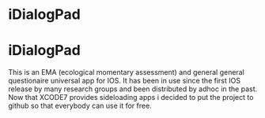 # iDialogPad
# iDialogPad

This is an EMA (ecological momentary assessment) and general general questionaire universal app for IOS.
It has been in use since the first IOS release by many research groups and been distributed by adhoc in the past.
Now that XCODE7 provides sideloading apps i decided to put the project to github so that everybody can use it for free.



